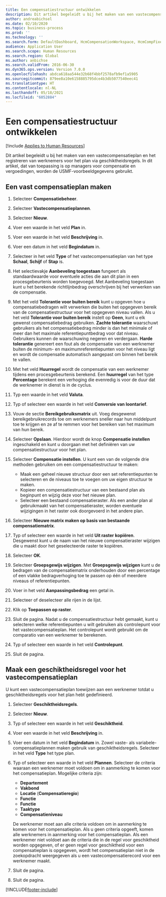 ```yaml
---
title: Een compensatiestructuur ontwikkelen
description: Dit artikel begeleidt u bij het maken van een vastecompensatieplan en het registreren van werknemers voor het plan via geschiktheidsregels.
author: andreabichsel
ms.date: 02/10/2020
ms.topic: business-process
ms.prod: ''
ms.technology: ''
ms.search.form: DefaultDashboard, HcmCompensationWorkspace, HcmCompFixedPlansPart, HRMCompFixedPlanTable, HRMCompCreateGridDialog, HRCCompGridView, HRMCompEligibility,  HRCCompGrid
audience: Application User
ms.search.scope: Human Resources
ms.search.region: Global
ms.author: anbichse
ms.search.validFrom: 2016-06-30
ms.dyn365.ops.version: Version 7.0.0
ms.openlocfilehash: abdca618aa544e32b68f4bbf2578afb9ef1a5905
ms.sourcegitcommit: 879ee8a10e6158885795dce4b3db5077540eec41
ms.translationtype: HT
ms.contentlocale: nl-NL
ms.lasthandoff: 05/18/2021
ms.locfileid: "6052884"
---
```

# <a name="develop-a-compensation-structure"></a>Een compensatiestructuur ontwikkelen

[!include [Applies to Human Resources](../includes/applies-to-hr.md)]

Dit artikel begeleidt u bij het maken van een vastecompensatieplan en het registreren van werknemers voor het plan via geschiktheidsregels. In dit artikel, dat van toepassing is op managers voor compensatie en vergoedingen, worden de USMF-voorbeeldgegevens gebruikt.

## <a name="create-a-fixed-compensation-plan"></a>Een vast compensatieplan maken

1. Selecteer **Compensatiebeheer**.

2. Selecteer **Vastecompensatieplannen**.

3. Selecteer **Nieuw**.

4. Voer een waarde in het veld **Plan** in.

5. Voer een waarde in het veld **Beschrijving** in.

6. Voer een datum in het veld **Begindatum** in.

7. Selecteer in het veld **Type** of het vastecompensatieplan van het type **Schaal**, **Schijf** of **Stap** is.

8. Het selectievakje **Aanbeveling toegestaan** fungeert als standaardwaarde voor eventuele acties die aan dit plan in een procesgebeurtenis worden toegevoegd. Met Aanbeveling toegestaan kunt u het berekende richtlijnbedrag overschrijven bij het verwerken van de compensatie.

9. Met het veld **Tolerantie voor buiten bereik** kunt u opgeven hoe u compensatiebedragen wilt verwerken die buiten het opgegeven bereik van de compensatiestructuur voor het opgegeven niveau vallen. Als u het veld **Tolerantie voor buiten bereik** instelt op **Geen**, kunt u elk gewenst compensatiebedrag gebruiken. **Zachte tolerantie** waarschuwt gebruikers als het compensatiebedrag minder is dan het minimale of meer dan het maximale referentiepuntbedrag voor dat niveau. Gebruikers kunnen de waarschuwing negeren en verdergaan. **Harde tolerantie** genereert een fout als de compensatie van een werknemer buiten de minimum- en maximumreferentiepunten voor het niveau ligt en wordt de compensatie automatisch aangepast om binnen het bereik te vallen.

10. Met het veld **Huurregel** wordt de compensatie van een werknemer tijdens een procesgebeurtenis berekend. Een **huurregel** van het type **Percentage** berekent een verhoging die evenredig is voor de duur dat de werknemer in dienst is in de cyclus.

11. Typ een waarde in het veld **Valuta**.

12. Typ of selecteer een waarde in het veld **Conversie van loontarief**.

13. Vouw de sectie **Bereikgebruiksmatrix** uit. Voeg desgewenst bereikgebruikrecords toe om werknemers sneller naar hun middelpunt toe te krijgen en ze af te remmen voor het bereiken van het maximum van hun bereik.

14. Selecteer **Opslaan**. Hierdoor wordt de knop **Compensatie instellen** ingeschakeld en kunt u doorgaan met het definiëren van uw compensatiestructuur voor het plan.

15. Selecteer **Compensatie instellen**. U kunt een van de volgende drie methoden gebruiken om een compensatiestructuur te maken:

    - Maak een geheel nieuwe structuur door een set referentiepunten te selecteren en de niveaus toe te voegen om uw eigen structuur te maken.
    - Kopieer een compensatiestructuur van een bestaand plan als beginpunt en wijzig deze voor het nieuwe plan.
    - Selecteer een bestaand compensatieraster. Als een ander plan al gebruikmaakt van het compensatieraster, worden eventuele wijzigingen in het raster ook doorgevoerd in het andere plan.

16. Selecteer **Nieuwe matrix maken op basis van bestaande compensatiematrix**.

17. Typ of selecteer een waarde in het veld **Uit raster kopiëren**. Desgewenst kunt u de naam van het nieuwe compensatieraster wijzigen die u maakt door het geselecteerde raster te kopiëren.

18. Selecteer **OK**.

19. Selecteer **Groepsgewijs wijzigen**. Met **Groepsgewijs wijzigen** kunt u de bedragen van de compensatiematrix onderhouden door een percentage of een vlakke bedragverhoging toe te passen op één of meerdere niveaus of referentiepunten.

20. Voer in het veld **Aanpassingsbedrag** een getal in.

21. Selecteer of deselecteer alle rijen in de lijst.

22. Klik op **Toepassen op raster**.

23. Sluit de pagina. Nadat u de compensatiestructuur hebt gemaakt, kunt u selecteren welke referentiepunten u wilt gebruiken als controlepunt voor het vastecompensatieplan. Het controlepunt wordt gebruikt om de comparatio van een werknemer te berekenen.

24. Typ of selecteer een waarde in het veld **Controlepunt**.

25. Sluit de pagina.

## <a name="create-an-eligibility-rule-for-the-fixed-compensation-plan"></a>Maak een geschiktheidsregel voor het vastecompensatieplan

U kunt een vastecompensatieplan toewijzen aan een werknemer totdat u geschiktheidsregels voor het plan hebt gedefinieerd.  

1. Selecteer **Geschiktheidsregels**.

2. Selecteer **Nieuw**.

3. Typ of selecteer een waarde in het veld **Geschiktheid**.

4. Voer een waarde in het veld **Beschrijving** in.

5. Voer een datum in het veld **Begindatum** in. Zowel vaste- als variabele-compensatieplannen maken gebruik van geschiktheidsregels. Selecteer in het veld **Type** het type plan.

6. Typ of selecteer een waarde in het veld **Plannen**. Selecteer de criteria waaraan een werknemer moet voldoen om in aanmerking te komen voor het compensatieplan. Mogelijke criteria zijn:

    - **Departement**
    - **Vakbond**
    - **Locatie** (**Compensatieregio**)
    - **Functie**
    - **Functie**
    - **Taaktype**
    - **Compensatieniveau**
    
    De werknemer moet aan alle criteria voldoen om in aanmerking te komen voor het compensatieplan. Als u geen criteria opgeeft, komen alle werknemers in aanmerking voor het compensatieplan. Als een werknemer niet voldoet aan de criteria die in de regel voor geschiktheid worden opgegeven, of er geen regel voor geschiktheid voor een compensatieplan is opgegeven, wordt het compensatieplan niet in de zoekopdracht weergegeven als u een vastecompensatierecord voor een werknemer maakt.

7. Sluit de pagina.

8. Sluit de pagina.



[!INCLUDE[footer-include](../includes/footer-banner.md)]